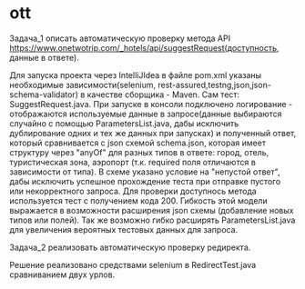# ott
Задача_1 описать автоматическую проверку метода API https://www.onetwotrip.com/_hotels/api/suggestRequest(доступность, данные в ответе).

Для запуска проекта через IntelliJIdea в файле pom.xml указаны необходимые зависимости(selenium, rest-assured,testng,json,json-schema-validator) в качестве сборщика - Maven.
Сам тест: SuggestRequest.java. При запуске в консоли подключено логирование - отображаются используемые данные в запросе(данные выбираются случайно с помощью ParametersList.java, дабы исключить дублирование одних и тех же данных при запусках) и полученный ответ, который сравнивается с json схемой schema.json, которая имеет структуру через "anyOf" для разных типов в ответе: город, отель, туристическая зона, аэропорт (т.к. required поля отличаются в зависимости от типа). В схеме указано условие на "непустой ответ", дабы исключить успешное прохождение теста при отправке пустого или некорректного запроса.
Для проверки доступнось метода используется тест с получением кода 200.
Гибкость этой модели выражается в возможности расширения json схемы (добавление новых типов или полей). Так же возможно гибко расширять ParametersList.java для увеличения вероятных тестовых данных для запроса. 

Задача_2 реализовать автоматическую проверку редиректа. 

Решение реализовано средствами selenium в RedirectTest.java сравниванием двух урлов.

